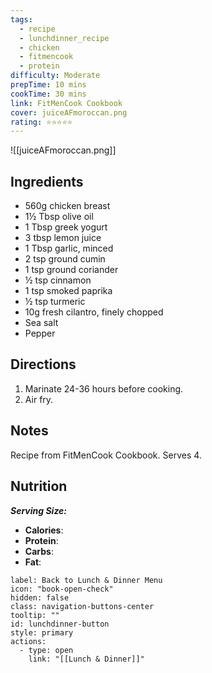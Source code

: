 ```yaml
---
tags:
  - recipe
  - lunchdinner_recipe
  - chicken
  - fitmencook
  - protein
difficulty: Moderate
prepTime: 10 mins
cookTime: 30 mins
link: FitMenCook Cookbook
cover: juiceAFmoroccan.png
rating: ⭐️⭐️⭐️⭐️⭐️
---
```


![[juiceAFmoroccan.png]]

## Ingredients
- 560g chicken breast
- 1½ Tbsp olive oil
- 1 Tbsp greek yogurt
- 3 tbsp lemon juice
- 1 Tbsp garlic, minced
- 2 tsp ground cumin
- 1 tsp ground coriander
- ½ tsp cinnamon
- 1 tsp smoked paprika
- ½ tsp turmeric
- 10g fresh cilantro, finely chopped
- Sea salt
- Pepper


## Directions
1. Marinate 24-36 hours before cooking. 
2. Air fry.

## Notes
Recipe from FitMenCook Cookbook. 
Serves 4.

## Nutrition
***Serving Size:***
- **Calories**: 
- **Protein**: 
- **Carbs**:
- **Fat**: 


```meta-bind-button
label: Back to Lunch & Dinner Menu
icon: "book-open-check"
hidden: false
class: navigation-buttons-center
tooltip: ""
id: lunchdinner-button
style: primary
actions:
  - type: open
    link: "[[Lunch & Dinner]]"

```
 
